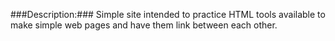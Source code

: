 ###Description:###
Simple site intended to practice HTML tools available to make simple web pages and have them link between each other.
